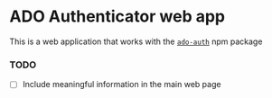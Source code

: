 # ADO Authenticator web app

This is a web application that works with the [`ado-auth`](https://npm.im/ado-auth) npm package

### TODO 

- [ ] Include meaningful information in the main web page
